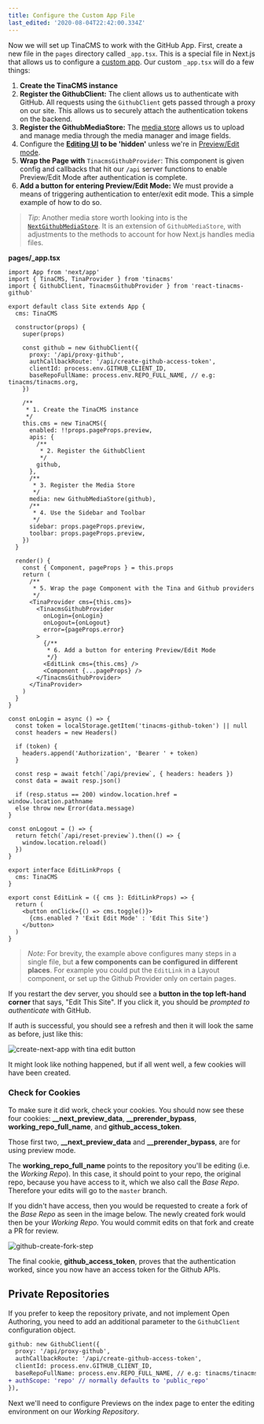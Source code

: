 ```yaml
---
title: Configure the Custom App File
last_edited: '2020-08-04T22:42:00.334Z'
---
```


Now we will set up TinaCMS to work with the GitHub App. First, create a new file in the `pages` directory called `_app.tsx`. This is a special file in Next.js that allows us to configure a [custom app](https://nextjs.org/docs/advanced-features/custom-app). Our custom `_app.tsx` will do a few things:

1. **Create the TinaCMS instance**
2. **Register the GithubClient:** The client allows us to authenticate with GitHub. All requests using the `GithubClient` gets passed through a proxy on our site. This allows us to securely attach the authentication tokens on the backend.
3. **Register the GithubMediaStore:** The [media store](/docs/media) allows us to upload and manage media through the media manager and image fields.
4. Configure the [**Editing UI**](/docs/ui) **to be 'hidden'** unless we're in [Preview/Edit mode](https://nextjs.org/docs/advanced-features/preview-mode).
5. **Wrap the Page with** `TinacmsGithubProvider`: This component is given config and callbacks that hit our `/api` server functions to enable Preview/Edit Mode after authentication is complete.
6. **Add a button for entering Preview/Edit Mode:** We must provide a means of triggering authentication to enter/exit edit mode. This a simple example of how to do so.

> _Tip_: Another media store worth looking into is the [`NextGithubMediaStore`](/packages/next-tinacms-github/#nextgithubmediastore). It is an extension of `GithubMediaStore`, with adjustments to the methods to account for how Next.js handles media files.

**pages/\_app.tsx**

```tsx,copy
import App from 'next/app'
import { TinaCMS, TinaProvider } from 'tinacms'
import { GithubClient, TinacmsGithubProvider } from 'react-tinacms-github'

export default class Site extends App {
  cms: TinaCMS

  constructor(props) {
    super(props)

    const github = new GithubClient({
      proxy: '/api/proxy-github',
      authCallbackRoute: '/api/create-github-access-token',
      clientId: process.env.GITHUB_CLIENT_ID,
      baseRepoFullName: process.env.REPO_FULL_NAME, // e.g: tinacms/tinacms.org,
    })

    /**
     * 1. Create the TinaCMS instance
     */
    this.cms = new TinaCMS({
      enabled: !!props.pageProps.preview,
      apis: {
        /**
         * 2. Register the GithubClient
         */
        github,
      },
      /**
       * 3. Register the Media Store
       */
      media: new GithubMediaStore(github),
      /**
       * 4. Use the Sidebar and Toolbar
       */
      sidebar: props.pageProps.preview,
      toolbar: props.pageProps.preview,
    })
  }

  render() {
    const { Component, pageProps } = this.props
    return (
      /**
       * 5. Wrap the page Component with the Tina and Github providers
       */
      <TinaProvider cms={this.cms}>
        <TinacmsGithubProvider
          onLogin={onLogin}
          onLogout={onLogout}
          error={pageProps.error}
        >
          {/**
           * 6. Add a button for entering Preview/Edit Mode
           */}
          <EditLink cms={this.cms} />
          <Component {...pageProps} />
        </TinacmsGithubProvider>
      </TinaProvider>
    )
  }
}

const onLogin = async () => {
  const token = localStorage.getItem('tinacms-github-token') || null
  const headers = new Headers()

  if (token) {
    headers.append('Authorization', 'Bearer ' + token)
  }

  const resp = await fetch(`/api/preview`, { headers: headers })
  const data = await resp.json()

  if (resp.status == 200) window.location.href = window.location.pathname
  else throw new Error(data.message)
}

const onLogout = () => {
  return fetch(`/api/reset-preview`).then(() => {
    window.location.reload()
  })
}

export interface EditLinkProps {
  cms: TinaCMS
}

export const EditLink = ({ cms }: EditLinkProps) => {
  return (
    <button onClick={() => cms.toggle()}>
      {cms.enabled ? 'Exit Edit Mode' : 'Edit This Site'}
    </button>
  )
}
```

> _Note:_ For brevity, the example above configures many steps in a single file, but **a few components can be configured in different places**. For example you could put the `EditLink` in a Layout component, or set up the Github Provider only on certain pages.

If you restart the dev server, you should see a **button in the top left-hand corner** that says, "Edit This Site". If you click it, you should be _prompted to authenticate_ with GitHub.

If auth is successful, you should see a refresh and then it will look the same as before, just like this:

![create-next-app with tina edit button](/img/github-open-auth-cna/edit-this-site.png)

It might look like nothing happened, but if all went well, a few cookies will have been created.

### Check for Cookies

To make sure it did work, check your cookies. You should now see these four cookies: **\_\_next_preview_data**, **\_\_prerender_bypass**, **working_repo_full_name**, and **github_access_token**.

Those first two, **\_\_next_preview_data** and **\_\_prerender_bypass**, are for using preview mode.

The **working_repo_full_name** points to the repository you'll be editing (i.e. the _Working Repo_). In this case, it should point to your repo, the original repo, because you have access to it, which we also call the _Base Repo_. Therefore your edits will go to the `master` branch.

If you didn't have access, then you would be requested to create a fork of the _Base Repo_ as seen in the image below. The newly created fork would then be your _Working Repo_. You would commit edits on that fork and create a PR for review.

![github-create-fork-step](/img/github-open-auth-cna/create-fork-step.png)

The final cookie, **github_access_token**, proves that the authentication worked, since you now have an access token for the Github APIs.

## Private Repositories

If you prefer to keep the repository private, and not implement Open Authoring, you need to add an additional parameter to the `GithubClient` configuration object.

```diff
github: new GithubClient({
  proxy: '/api/proxy-github',
  authCallbackRoute: '/api/create-github-access-token',
  clientId: process.env.GITHUB_CLIENT_ID,
  baseRepoFullName: process.env.REPO_FULL_NAME, // e.g: tinacms/tinacms.org,
+ authScope: 'repo' // normally defaults to 'public_repo'
}),
```

Next we'll need to configure Previews on the index page to enter the editing environment on our _Working Repository_.
